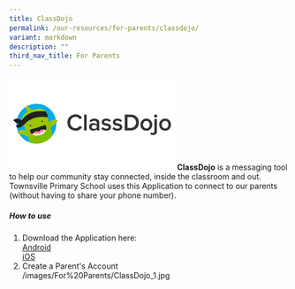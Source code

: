 ```yaml
---
title: ClassDojo
permalink: /our-resources/for-parents/classdojo/
variant: markdown
description: ""
third_nav_title: For Parents
---
```

![](/images/For%20Parents/Classdojo.png)
<strong>ClassDojo</strong> is a messaging tool to help our community stay connected, inside the classroom and out. Townsville Primary School uses this Application to connect to our parents (without having to share your phone number). 

<h5>How to use</h5>

1) Download the Application here:
			<br>
			<a href="https://play.google.com/store/apps/details?id=com.classdojo.android&amp;pli=1">Android</a>
			<br>
			<a href="https://apps.apple.com/us/app/classdojo/id552602056">iOS</a>
2) Create a Parent's Account
<img style="width: 50%">/images/For%20Parents/ClassDojo_1.jpg
